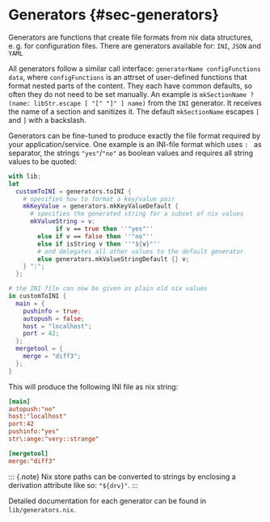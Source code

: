 # Generators {#sec-generators}
Generators are functions that create file formats from nix data structures, e. g. for configuration files. There are generators available for: `INI`, `JSON` and `YAML`

All generators follow a similar call interface: `generatorName configFunctions data`, where `configFunctions` is an attrset of user-defined functions that format nested parts of the content. They each have common defaults, so often they do not need to be set manually. An example is `mkSectionName ? (name: libStr.escape [ "[" "]" ] name)` from the `INI` generator. It receives the name of a section and sanitizes it. The default `mkSectionName` escapes `[` and `]` with a backslash.

Generators can be fine-tuned to produce exactly the file format required by your application/service. One example is an INI-file format which uses `: ` as separator, the strings `"yes"`/`"no"` as boolean values and requires all string values to be quoted:

```nix
with lib;
let
  customToINI = generators.toINI {
    # specifies how to format a key/value pair
    mkKeyValue = generators.mkKeyValueDefault {
      # specifies the generated string for a subset of nix values
      mkValueString = v:
             if v == true then ''"yes"''
        else if v == false then ''"no"''
        else if isString v then ''"${v}"''
        # and delegates all other values to the default generator
        else generators.mkValueStringDefault {} v;
    } ":";
  };

# the INI file can now be given as plain old nix values
in customToINI {
  main = {
    pushinfo = true;
    autopush = false;
    host = "localhost";
    port = 42;
  };
  mergetool = {
    merge = "diff3";
  };
}
```

This will produce the following INI file as nix string:

```INI
[main]
autopush:"no"
host:"localhost"
port:42
pushinfo:"yes"
str\:ange:"very::strange"

[mergetool]
merge:"diff3"
```

::: {.note}
Nix store paths can be converted to strings by enclosing a derivation attribute like so: `"${drv}"`.
:::

Detailed documentation for each generator can be found in `lib/generators.nix`.
